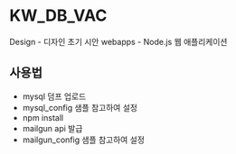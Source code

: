 # KW_DB_VAC

Design - 디자인 초기 시안
webapps - Node.js 웹 애플리케이션

## 사용법
  - mysql 덤프 업로드
  - mysql_config 샘플 참고하여 설정
  - npm install
  - mailgun api 발급
  - mailgun_config 샘플 참고하여 설정
